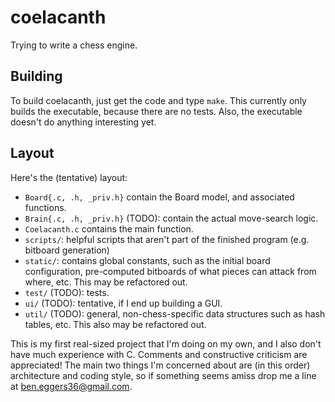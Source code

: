 coelacanth
=====

Trying to write a chess engine.


Building
--------

To build coelacanth, just get the code and type `make`. This currently only builds the executable, because there are no tests. Also, the executable doesn't do anything interesting yet.


Layout
------

Here's the (tentative) layout:

  - `Board{.c, .h, _priv.h}` contain the Board model, and associated functions.
  - `Brain{.c, .h, _priv.h}` (TODO): contain the actual move-search logic.
  - `Coelacanth.c` contains the main function.
  - `scripts/`: helpful scripts that aren't part of the finished program (e.g. bitboard generation)
  - `static/`: contains global constants, such as the initial board configuration, pre-computed bitboards of what pieces can attack from where, etc. This may be refactored out.
  - `test/` (TODO): tests.
  - `ui/` (TODO): tentative, if I end up building a GUI.
  - `util/` (TODO): general, non-chess-specific data structures such as hash tables, etc. This also may be refactored out.

This is my first real-sized project that I'm doing on my own, and I also don't have much experience with C. Comments and constructive criticism are appreciated! The main two things I'm concerned about are (in this order) architecture and coding style, so if something seems amiss drop me a line at <ben.eggers36@gmail.com>.
